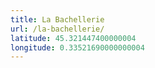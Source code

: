 ```yaml
---
title: La Bachellerie
url: /la-bachellerie/
latitude: 45.321447400000004
longitude: 0.33521690000000004
---
```

